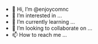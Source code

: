 - 👋 Hi, I’m @enjoycomnc
- 👀 I’m interested in ...
- 🌱 I’m currently learning ...
- 💞️ I’m looking to collaborate on ...
- 📫 How to reach me ...

<!---
enjoycomnc/enjoycomnc is a ✨ special ✨ repository because its `README.md` (this file) appears on your GitHub profile.
You can click the Preview link to take a look at your changes.
--->
